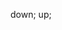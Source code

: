 down; up;
<!-- 0:
rgb(20, 18, 46); rgb(5, 18, 46); -->
<!-- 1:
rgb(27, 22, 48); rgb(21, 23, 49); -->
<!-- 2:
rgb(33, 28, 48); rgb(28, 31, 53); -->
<!-- 3:
rgb(41, 30, 46); rgb(32, 39, 59); -->
<!-- 4:
rgb(54, 39, 46); rgb(48, 52, 66); -->
<!-- 5:
rgb(67, 54, 51); rgb(72, 70, 77); -->
<!-- 6:
rgb(82, 56, 46); rgb(83, 80, 82); -->
<!-- 7:
rgb(95, 63, 45); rgb(101, 94, 91); -->
<!-- 8:
rgb(109, 72, 47); rgb(119, 108, 100); -->
<!-- 9:
rgb(116, 88, 57); rgb(135, 126, 111); -->
<!-- 10:
rgb(134, 101, 60); rgb(158, 146, 123); -->
<!-- 11:
rgb(154, 115, 63); rgb(185, 170, 137); -->
<!-- 12: 
rgb(175, 130, 68); rgb(210, 192, 152); -->
<!-- 13:
rgb(195, 137, 75); rgb(205, 187, 157); -->
<!-- 14:
rgb(195, 150, 101); rgb(183, 181, 168); -->
<!-- 15:
rgb(196, 159, 119); rgb(170, 178, 175); -->
<!-- 16:  
rgb(197, 166, 133); rgb(157, 174, 180); -->
<!-- 17:
rgb(197, 174, 148); rgb(144, 171, 187); -->
<!-- 18:
rgb(198, 186, 173); rgb(124, 165, 196); -->
<!-- 19:
rgb(198, 199, 200); rgb(103, 161, 206); -->
<!-- 20:
rgb(200, 200, 201); rgb(102, 160, 206); -->
<!-- 21:
rgb(197, 198, 200); rgb(103, 160, 205); -->
<!-- 22:
rgb(199, 199, 200); rgb(105, 162, 206); -->
<!-- 23:
rgb(197, 198, 200); rgb(102, 160, 206);
24: 
rgb(197, 198, 200); rgb(102, 160, 206);
25:
rgb(197, 198, 200); rgb(102, 160, 206); -->
<!-- 26:
rgb(201, 193, 192); rgb(106, 154, 198); -->
<!-- 27:
rgb(204, 191, 190); rgb(109, 151, 195); -->
<!-- 28:
rgb(204, 187, 185); rgb(112, 149, 192); -->
<!-- 29:
rgb(206, 185, 181); rgb(114, 146, 189); -->
<!-- 30:
rgb(208, 182, 177); rgb(116, 142, 184); -->
<!-- 31:
rgb(208, 177, 173); rgb(119, 139, 180); -->
<!-- 32:
rgb(209, 174, 168); rgb(122, 136, 177); -->
<!-- 33:
rgb(214, 168, 159); rgb(127, 129, 168); -->
<!-- 34:
rgb(218, 158, 147); rgb(135, 120, 156); -->
<!-- 35:
rgb(222, 150, 137); rgb(142, 112, 147); -->
<!-- 36:
rgb(225, 148, 132); rgb(144, 109, 143); -->
<!-- 37:
rgb(227, 142, 124); rgb(148, 102, 135); -->
<!-- 38:
rgb(235, 124, 101); rgb(163, 85, 114); -->
<!-- 39:
rgb(239, 117, 92); rgb(169, 79, 106); -->
<!-- 40:
rgb(248, 101, 70); rgb(182, 61, 84); -->
<!-- 41:
rgb(251, 94, 62); rgb(187, 56, 77); -->
<!-- 42:
rgb(187, 68, 51); rgb(139, 39, 62); -->
<!-- 43:
rgb(123, 48, 49); rgb(87, 31, 56); -->
<!-- 44:
rgb(94, 40, 48); rgb(65, 28, 53); -->
<!-- 45:
rgb(94, 39, 48); rgb(66, 28, 54); -->
<!-- 46:
rgb(62, 30, 47); rgb(39, 23, 50); -->
<!-- 47:
rgb(30, 21, 45); rgb(14, 19, 47); -->
<!-- 48:
rgb(20, 18, 46); rgb(5, 18, 46); -->